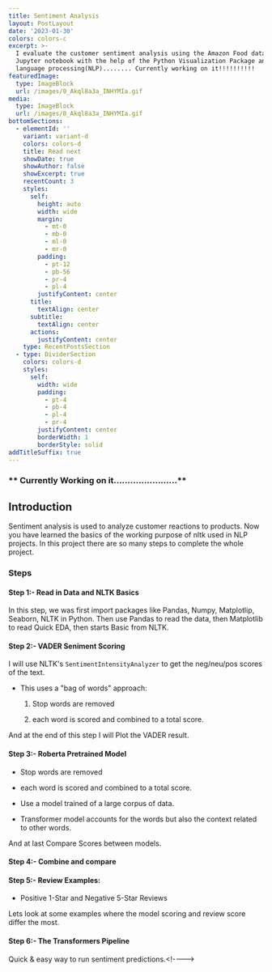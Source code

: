 ```yaml
---
title: Sentiment Analysis
layout: PostLayout
date: '2023-01-30'
colors: colors-c
excerpt: >-
  I evaluate the customer sentiment analysis using the Amazon Food dataset in a
  Jupyter notebook with the help of the Python Visualization Package and natural
  language processing(NLP)........ Currently working on it!!!!!!!!!!
featuredImage:
  type: ImageBlock
  url: /images/0_Akql8a3a_INHYMIa.gif
media:
  type: ImageBlock
  url: /images/0_Akql8a3a_INHYMIa.gif
bottomSections:
  - elementId: ''
    variant: variant-d
    colors: colors-d
    title: Read next
    showDate: true
    showAuthor: false
    showExcerpt: true
    recentCount: 3
    styles:
      self:
        height: auto
        width: wide
        margin:
          - mt-0
          - mb-0
          - ml-0
          - mr-0
        padding:
          - pt-12
          - pb-56
          - pr-4
          - pl-4
        justifyContent: center
      title:
        textAlign: center
      subtitle:
        textAlign: center
      actions:
        justifyContent: center
    type: RecentPostsSection
  - type: DividerSection
    colors: colors-d
    styles:
      self:
        width: wide
        padding:
          - pt-4
          - pb-4
          - pl-4
          - pr-4
        justifyContent: center
        borderWidth: 1
        borderStyle: solid
addTitleSuffix: true
---
```

### \*\* Currently Working on it.......................\*\*

## **Introduction**

Sentiment analysis is used to analyze customer reactions to products. Now you have learned the basics of the working purpose of nltk used in NLP projects. In this project there are so many steps to complete the whole project.

### **Steps**

#### Step 1:- Read in Data and NLTK Basics

In this step, we was first import packages like Pandas, Numpy, Matplotlip, Seaborn, NLTK in Python. Then use Pandas to read the data, then Matplotlib to read Quick EDA, then starts Basic from NLTK.

#### Step 2:- VADER Seniment Scoring

I will use NLTK's `SentimentIntensityAnalyzer` to get the neg/neu/pos scores of the text.

*   This uses a "bag of words" approach:

    1.  Stop words are removed

    2.  each word is scored and combined to a total score.

And at the end of this step I will Plot the VADER result.

#### Step 3:- Roberta Pretrained Model

*   Stop words are removed

*   each word is scored and combined to a total score.

<!---->

*   Use a model trained of a large corpus of data.

*   Transformer model accounts for the words but also the context related to other words.

And at last Compare Scores between models.

#### Step 4:- Combine and compare

#### Step 5:- Review Examples:

*   Positive 1-Star and Negative 5-Star Reviews

Lets look at some examples where the model scoring and review score differ the most.

#### Step 6:- The Transformers Pipeline

Quick & easy way to run sentiment predictions.\<!---->

